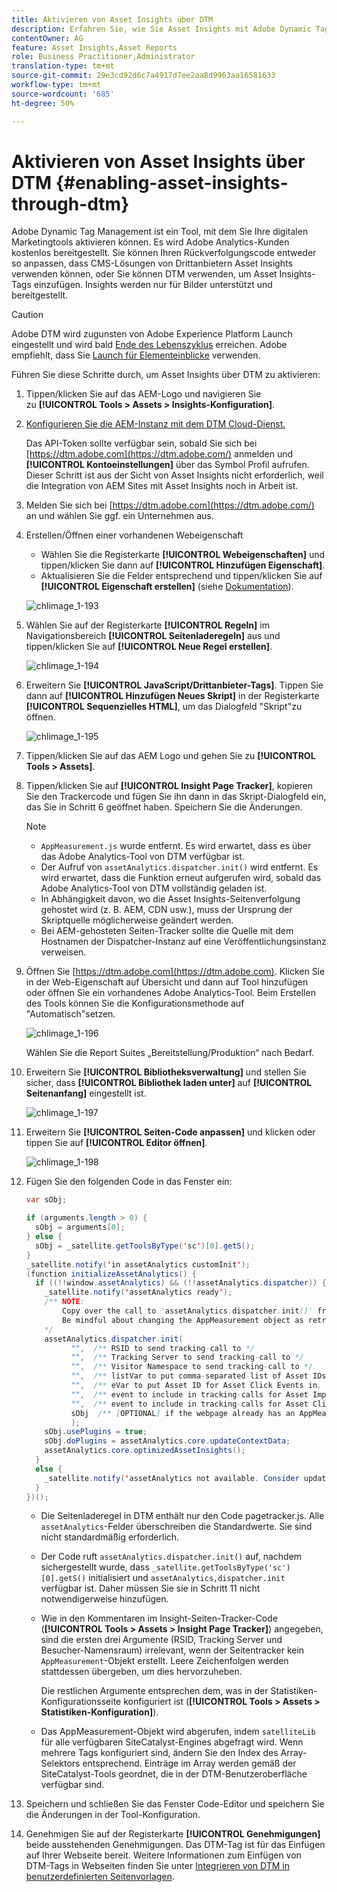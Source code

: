 ```yaml
---
title: Aktivieren von Asset Insights über DTM
description: Erfahren Sie, wie Sie Asset Insights mit Adobe Dynamic Tag Management (DTM) aktivieren können.
contentOwner: AG
feature: Asset Insights,Asset Reports
role: Business Practitioner,Administrator
translation-type: tm+mt
source-git-commit: 29e3cd92d6c7a4917d7ee2aa8d9963aa16581633
workflow-type: tm+mt
source-wordcount: '685'
ht-degree: 50%

---
```



# Aktivieren von Asset Insights über DTM {#enabling-asset-insights-through-dtm}

Adobe Dynamic Tag Management ist ein Tool, mit dem Sie Ihre digitalen Marketingtools aktivieren können. Es wird Adobe Analytics-Kunden kostenlos bereitgestellt. Sie können Ihren Rückverfolgungscode entweder so anpassen, dass CMS-Lösungen von Drittanbietern Asset Insights verwenden können, oder Sie können DTM verwenden, um Asset Insights-Tags einzufügen. Insights werden nur für Bilder unterstützt und bereitgestellt.

>[!CAUTION]
>
>Adobe DTM wird zugunsten von Adobe Experience Platform Launch eingestellt und wird bald [Ende des Lebenszyklus](https://medium.com/launch-by-adobe/dtm-plans-for-a-sunset-3c6aab003a6f) erreichen. Adobe empfiehlt, dass Sie [Launch für Elementeinblicke](https://experienceleague.adobe.com/docs/experience-manager-learn/assets/advanced/asset-insights-launch-tutorial.html) verwenden.

Führen Sie diese Schritte durch, um Asset Insights über DTM zu aktivieren:

1. Tippen/klicken Sie auf das AEM-Logo und navigieren Sie zu **[!UICONTROL Tools > Assets > Insights-Konfiguration]**.
1. [Konfigurieren Sie die AEM-Instanz mit dem DTM Cloud-Dienst.](../sites-administering/dtm.md)

   Das API-Token sollte verfügbar sein, sobald Sie sich bei [https://dtm.adobe.com](https://dtm.adobe.com/) anmelden und **[!UICONTROL Kontoeinstellungen]** über das Symbol Profil aufrufen. Dieser Schritt ist aus der Sicht von Asset Insights nicht erforderlich, weil die Integration von AEM Sites mit Asset Insights noch in Arbeit ist.

1. Melden Sie sich bei [https://dtm.adobe.com](https://dtm.adobe.com/) an und wählen Sie ggf. ein Unternehmen aus.
1. Erstellen/Öffnen einer vorhandenen Webeigenschaft

   * Wählen Sie die Registerkarte **[!UICONTROL Webeigenschaften]** und tippen/klicken Sie dann auf **[!UICONTROL Hinzufügen Eigenschaft]**.
   * Aktualisieren Sie die Felder entsprechend und tippen/klicken Sie auf **[!UICONTROL Eigenschaft erstellen]** (siehe [Dokumentation](https://helpx.adobe.com/de/experience-manager/using/dtm.html)).

   ![chlimage_1-193](assets/chlimage_1-193.png)

1. Wählen Sie auf der Registerkarte **[!UICONTROL Regeln]** im Navigationsbereich **[!UICONTROL Seitenladeregeln]** aus und tippen/klicken Sie auf **[!UICONTROL Neue Regel erstellen]**.

   ![chlimage_1-194](assets/chlimage_1-194.png)

1. Erweitern Sie **[!UICONTROL JavaScript/Drittanbieter-Tags]**. Tippen Sie dann auf **[!UICONTROL Hinzufügen Neues Skript]** in der Registerkarte **[!UICONTROL Sequenzielles HTML]**, um das Dialogfeld &quot;Skript&quot;zu öffnen.

   ![chlimage_1-195](assets/chlimage_1-195.png)

1. Tippen/klicken Sie auf das AEM Logo und gehen Sie zu **[!UICONTROL Tools > Assets]**.
1. Tippen/klicken Sie auf **[!UICONTROL Insight Page Tracker]**, kopieren Sie den Trackercode und fügen Sie ihn dann in das Skript-Dialogfeld ein, das Sie in Schritt 6 geöffnet haben. Speichern Sie die Änderungen.

   >[!NOTE]
   >
   >* `AppMeasurement.js` wurde entfernt. Es wird erwartet, dass es über das Adobe Analytics-Tool von DTM verfügbar ist.
   >* Der Aufruf von `assetAnalytics.dispatcher.init()` wird entfernt. Es wird erwartet, dass die Funktion erneut aufgerufen wird, sobald das Adobe Analytics-Tool von DTM vollständig geladen ist.
   >* In Abhängigkeit davon, wo die Asset Insights-Seitenverfolgung gehostet wird (z. B. AEM, CDN usw.), muss der Ursprung der Skriptquelle möglicherweise geändert werden.
   >* Bei AEM-gehosteten Seiten-Tracker sollte die Quelle mit dem Hostnamen der Dispatcher-Instanz auf eine Veröffentlichungsinstanz verweisen.


1. Öffnen Sie [https://dtm.adobe.com](https://dtm.adobe.com). Klicken Sie in der Web-Eigenschaft auf Übersicht und dann auf Tool hinzufügen oder öffnen Sie ein vorhandenes Adobe Analytics-Tool. Beim Erstellen des Tools können Sie die Konfigurationsmethode auf &quot;Automatisch&quot;setzen.

   ![chlimage_1-196](assets/chlimage_1-196.png)

   Wählen Sie die Report Suites „Bereitstellung/Produktion“ nach Bedarf.

1. Erweitern Sie **[!UICONTROL Bibliotheksverwaltung]** und stellen Sie sicher, dass **[!UICONTROL Bibliothek laden unter]** auf **[!UICONTROL Seitenanfang]** eingestellt ist.

   ![chlimage_1-197](assets/chlimage_1-197.png)

1. Erweitern Sie **[!UICONTROL Seiten-Code anpassen]** und klicken oder tippen Sie auf **[!UICONTROL Editor öffnen]**.

   ![chlimage_1-198](assets/chlimage_1-198.png)

1. Fügen Sie den folgenden Code in das Fenster ein:

   ```java
   var sObj;
   
   if (arguments.length > 0) {
     sObj = arguments[0];
   } else {
     sObj = _satellite.getToolsByType('sc')[0].getS();
   }
   _satellite.notify('in assetAnalytics customInit');
   (function initializeAssetAnalytics() {
     if ((!!window.assetAnalytics) && (!!assetAnalytics.dispatcher)) {
       _satellite.notify('assetAnalytics ready');
       /** NOTE:
           Copy over the call to 'assetAnalytics.dispatcher.init()' from Assets Pagetracker
           Be mindful about changing the AppMeasurement object as retrieved above.
       */
       assetAnalytics.dispatcher.init(
             "",  /** RSID to send tracking-call to */
             "",  /** Tracking Server to send tracking-call to */
             "",  /** Visitor Namespace to send tracking-call to */
             "",  /** listVar to put comma-separated-list of Asset IDs for Asset Impression Events in tracking-call, e.g. 'listVar1' */
             "",  /** eVar to put Asset ID for Asset Click Events in, e.g. 'eVar3' */
             "",  /** event to include in tracking-calls for Asset Impression Events, e.g. 'event8' */
             "",  /** event to include in tracking-calls for Asset Click Events, e.g. 'event7' */
             sObj  /** [OPTIONAL] if the webpage already has an AppMeasurement object, please include the object here. If unspecified, Pagetracker Core shall create its own AppMeasurement object */
             );
       sObj.usePlugins = true;
       sObj.doPlugins = assetAnalytics.core.updateContextData;
       assetAnalytics.core.optimizedAssetInsights();
     }
     else {
       _satellite.notify('assetAnalytics not available. Consider updating the Custom Page Code', 4);
     }
   })();
   ```

   * Die Seitenladeregel in DTM enthält nur den Code pagetracker.js. Alle `assetAnalytics`-Felder überschreiben die Standardwerte. Sie sind nicht standardmäßig erforderlich.
   * Der Code ruft `assetAnalytics.dispatcher.init()` auf, nachdem sichergestellt wurde, dass `_satellite.getToolsByType('sc')[0].getS()` initialisiert und `assetAnalytics,dispatcher.init` verfügbar ist. Daher müssen Sie sie in Schritt 11 nicht notwendigerweise hinzufügen.
   * Wie in den Kommentaren im Insight-Seiten-Tracker-Code (**[!UICONTROL Tools > Assets > Insight Page Tracker]**) angegeben, sind die ersten drei Argumente (RSID, Tracking Server und Besucher-Namensraum) irrelevant, wenn der Seitentracker kein `AppMeasurement`-Objekt erstellt. Leere Zeichenfolgen werden stattdessen übergeben, um dies hervorzuheben.

      Die restlichen Argumente entsprechen dem, was in der Statistiken-Konfigurationsseite konfiguriert ist (**[!UICONTROL Tools > Assets > Statistiken-Konfiguration]**).

   * Das AppMeasurement-Objekt wird abgerufen, indem `satelliteLib` für alle verfügbaren SiteCatalyst-Engines abgefragt wird. Wenn mehrere Tags konfiguriert sind, ändern Sie den Index des Array-Selektors entsprechend. Einträge im Array werden gemäß der SiteCatalyst-Tools geordnet, die in der DTM-Benutzeroberfläche verfügbar sind.

1. Speichern und schließen Sie das Fenster Code-Editor und speichern Sie die Änderungen in der Tool-Konfiguration.
1. Genehmigen Sie auf der Registerkarte **[!UICONTROL Genehmigungen]** beide ausstehenden Genehmigungen. Das DTM-Tag ist für das Einfügen auf Ihrer Webseite bereit. Weitere Informationen zum Einfügen von DTM-Tags in Webseiten finden Sie unter [Integrieren von DTM in benutzerdefinierten Seitenvorlagen](https://blogs.adobe.com/experiencedelivers/experience-management/integrating-dtm-custom-aem6-page-template/).
